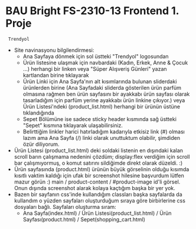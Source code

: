 # BAU Bright FS-2310-13 Frontend 1. Proje
     Trendyol
* Site navinasyonu bilgilendirmesi:
    * Ana Sayfaya dönmek için sol üstteki "Trendyol" logosundan
    * Ürün listesine ulaşmak için navbardaki (Kadın, Erkek, Anne & Çocuk ...) herhangi bir linken veya "Süper Alışveriş Günleri" yazan kartlandan birine tıklayarak
    * Ürün Linki için Ana Sayfa'nın alt kısımlarında bulunan sliderdaki ürünlerden birine (Ana Sayfadaki sliderda gösterilen ürün parfüm olmasına rağmen ben ürün sayfasını bir ayakkabı ürün sayfası olarak tasarladığım için parfüm yerine ayakkabı ürün linkine çıkıyor.) veya Ürün Listesi'ndeki (product_list.html) herhangi bir ürünün üstüne tıklandığında
    * Sepet Bölümüne ise sadece sticky header kısmında sağ üstteki "Sepet" kısmına tıklayarak ulaşabilirsiniz.
    * Belirttiğim linkler harici hatırladığım kadarıyla etkisiz link (#) olması lazım ama Ana Sayfa (/) linki olarak unuttuktum olabilir, şimdiden özür diliyorum.
* Ürün Listesi (product_list.html) deki soldaki listenin en dışındaki kalan scroll barın çalışmama nedenini çözdüm; display:flex verdiğim için scroll bar çalışmıyormuş, o komut satırını sildiğimde direkt olarak düzeldi. :)
* Ürün sayfasında (product.html) ürünün büyük görselinin olduğu kısımda kısıtlı vaktim kaldığı için ufak bir screenshot hilesine başvurdum lütfen mazur görün :) main / product-content / #product-image id'li görsel. Onun dışında screenshot alarak kolaya kaçtığım başka bir yer yok. 
* Bazen bir sayfanın css'inde kullandığım classları başka sayfalarda da kullandım o yüzden sayfaları oluşturduğum sıraya göre birbirlerine css dosyaları bağlı. Sayfaları oluşturma sıram:
    * Ana Sayfa(index.html) / Ürün Listesi(product_list.html) / Ürün Sayfası(product.html) / Sepet(shopping_cart.html)

